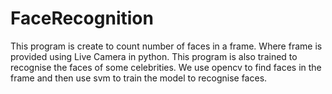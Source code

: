 # FaceRecognition
This program is create to count number of faces in a frame. Where frame is  provided using Live Camera in python.
This program is also trained to recognise the faces of some celebrities. 
We use opencv to find faces in the frame and then use svm to train the model to recognise faces.
